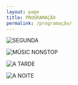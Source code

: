 ```yaml
---
layout: page
title: PROGRAMAÇÃO
permalink: /programação/
---
```

![SEGUNDA](/imagens/segunda.png)

![MÚSIC NONSTOP](/imagens/ggfffff.png)

![A TARDE](/imagens/atarte.png)

![A NOITE](/imagens/atarte.png)
